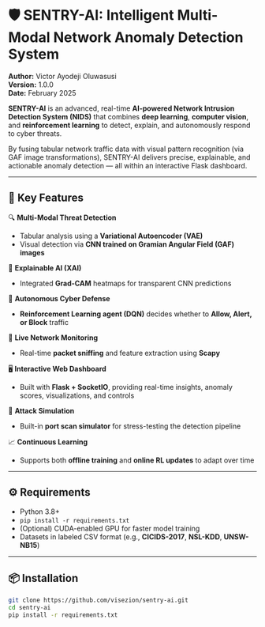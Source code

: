 # 🛡️ SENTRY-AI: Intelligent Multi-Modal Network Anomaly Detection System

**Author:** Victor Ayodeji Oluwasusi  
**Version:** 1.0.0  
**Date:** February 2025  

**SENTRY-AI** is an advanced, real-time **AI-powered Network Intrusion Detection System (NIDS)** that combines **deep learning**, **computer vision**, and **reinforcement learning** to detect, explain, and autonomously respond to cyber threats.

By fusing tabular network traffic data with visual pattern recognition (via GAF image transformations), SENTRY-AI delivers precise, explainable, and actionable anomaly detection — all within an interactive Flask dashboard.

---

## 🚀 Key Features

🔍 **Multi-Modal Threat Detection**  
- Tabular analysis using a **Variational Autoencoder (VAE)**  
- Visual detection via **CNN trained on Gramian Angular Field (GAF) images**

🧠 **Explainable AI (XAI)**  
- Integrated **Grad-CAM** heatmaps for transparent CNN predictions

🤖 **Autonomous Cyber Defense**  
- **Reinforcement Learning agent (DQN)** decides whether to **Allow, Alert, or Block** traffic

📡 **Live Network Monitoring**  
- Real-time **packet sniffing** and feature extraction using **Scapy**

🖥️ **Interactive Web Dashboard**  
- Built with **Flask + SocketIO**, providing real-time insights, anomaly scores, visualizations, and controls

🧪 **Attack Simulation**  
- Built-in **port scan simulator** for stress-testing the detection pipeline

📈 **Continuous Learning**  
- Supports both **offline training** and **online RL updates** to adapt over time

---

## ⚙️ Requirements

- Python 3.8+
- `pip install -r requirements.txt`
- (Optional) CUDA-enabled GPU for faster model training
- Datasets in labeled CSV format (e.g., **CICIDS-2017**, **NSL-KDD**, **UNSW-NB15**)

---

## 📦 Installation

```bash
git clone https://github.com/visezion/sentry-ai.git
cd sentry-ai
pip install -r requirements.txt
